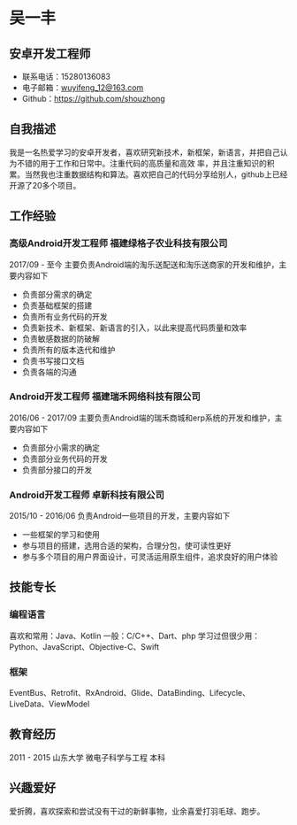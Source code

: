 # 吴一丰

## 安卓开发工程师
- 联系电话：15280136083
- 电子邮箱：wuyifeng_12@163.com
- Github：https://github.com/shouzhong

## 自我描述
我是一名热爱学习的安卓开发者，喜欢研究新技术，新框架，新语言，并把自己认为不错的用于工作和日常中。注重代码的高质量和高效
率，并且注重知识的积累。当然我也注重数据结构和算法。喜欢把自己的代码分享给别人，github上已经开源了20多个项目。

## 工作经验

### 高级Android开发工程师 福建绿格子农业科技有限公司

2017/09 - 至今
主要负责Android端的淘乐送配送和淘乐送商家的开发和维护，主要内容如下
- 负责部分需求的确定
- 负责基础框架的搭建
- 负责所有业务代码的开发
- 负责新技术、新框架、新语言的引入，以此来提高代码质量和效率
- 负责敏感数据的防破解
- 负责所有的版本迭代和维护
- 负责书写接口文档
- 负责各端的沟通

### Android开发工程师 福建瑞禾网络科技有限公司

2016/06 - 2017/09
主要负责Android端的瑞禾商城和erp系统的开发和维护，主要内容如下
- 负责部分小需求的确定
- 负责部分业务代码的开发
- 负责部分接口的开发

### Android开发工程师 卓新科技有限公司

2015/10 - 2016/06
负责Android一些项目的开发，主要内容如下
- 一些框架的学习和使用
- 参与项目的搭建，选用合适的架构，合理分包，使可读性更好
- 参与多个项目的用户界面设计，可灵活运用原生组件，追求良好的用户体验

## 技能专长

### 编程语言
喜欢和常用：Java、Kotlin
一般：C/C++、Dart、php
学习过但很少用：Python、JavaScript、Objective-C、Swift

### 框架
EventBus、Retrofit、RxAndroid、Glide、DataBinding、Lifecycle、LiveData、ViewModel

## 教育经历
2011 - 2015 山东大学 微电子科学与工程 本科

## 兴趣爱好
爱折腾，喜欢探索和尝试没有干过的新鲜事物，业余喜爱打羽毛球、跑步。

